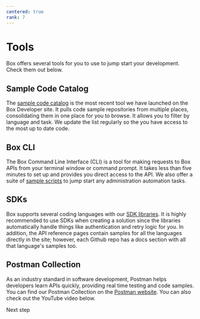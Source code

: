 ```yaml
---
centered: true
rank: 7
---
```


# Tools

Box offers several tools for you to use to jump start your development. Check
them out below.

## Sample Code Catalog

The [sample code catalog][sample_code]
is the most recent tool we have launched on the Box Developer site. It
pulls code sample repositories from multiple places, consolidating them in one
place for you to browse. It allows you to filter by language and task. We update
the list regularly so the you have access to the most up to date code.

## Box CLI

The Box Command Line Interface (CLI) is a tool for making requests to Box APIs
from your terminal window or command prompt. It takes less than five minutes
to set up and provides you direct access to the API. We also offer a suite of
[sample scripts][samples] to jump start any administration automation tasks.

<YouTube id='whxT3Bdx3E0' />

## SDKs

Box supports several coding languages with our [SDK libraries][sdk]. It is
highly recommended to use SDKs when creating a solution since the libraries
automatically handle things like authentication and retry logic for you. In
addition, the API reference pages contain samples for all the languages
directly in the site; however, each Github repo has a docs section
with all that language's samples too.

## Postman Collection

As an industry standard in software development, Postman helps developers learn
APIs quickly, providing real time testing and code samples. You can find our
Postman Collection on the [Postman website][postman]. You can also check out
the YouTube video below.

<Youtube id='aEILZ_tukLg' />

<Next>
  Next step
</Next>

[samples]: g://cli/scripts/
[sdk]: page://sdks-and-tools/
[file]: e://get-files-id/
<!-- i18n-enable localize-links -->
[sample_code]: https://developer.box.com/sample-code/
[postman]: https://www.postman.com/boxdev
<!-- i18n-disable localize-links -->
